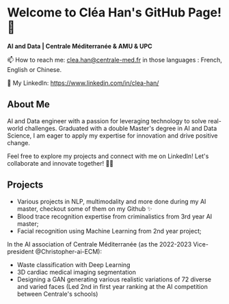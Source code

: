 <!--
**Clealiya/Clealiya** is a ✨ _special_ ✨ repository because its `README.md` (this file) appears on your GitHub profile.

Here are some ideas to get you started:

- 🔭 I’m currently working on ...
- 🌱 I’m currently learning ...
- 👯 I’m looking to collaborate on ...
- 🤔 I’m looking for help with ...
- 💬 Ask me about ...
- 📫 How to reach me: ...
- 😄 Pronouns: ...
- ⚡ Fun fact: ...
-->

# Welcome to Cléa Han's GitHub Page! 👋

**AI and Data | Centrale Méditerranée & AMU & UPC**

📫 How to reach me: clea.han@centrale-med.fr in those languages : French, English or Chinese.

💬 My LinkedIn: https://www.linkedin.com/in/clea-han/ 

## About Me

AI and Data engineer with a passion for leveraging technology to solve real-world challenges. Graduated with a double Master's degree in AI and Data Science, I am eager to apply my expertise for innovation and drive positive change.

Feel free to explore my projects and connect with me on LinkedIn! Let's collaborate and innovate together! 🌟🤝

## Projects
- Various projects in NLP, multimodality and more done during my AI master, checkout some of them on my Github ✨
- Blood trace recognition expertise from criminalistics from 3rd year AI master;
- Facial recognition using Machine Learning from 2nd year project;

In the AI association of Centrale Méditerranée (as the 2022-2023 Vice-president @Christopher-ai-ECM): 
- Waste classification with Deep Learning
- 3D cardiac medical imaging segmentation
- Designing a GAN generating various realistic variations of 72 diverse and varied faces (Led 2nd in first year ranking at the AI competition between Centrale's schools)
